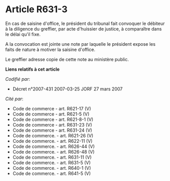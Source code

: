 # Article R631-3

En cas de saisine d'office, le président du tribunal fait convoquer le débiteur à la diligence du greffier, par acte
d'huissier de justice, à comparaître dans le délai qu'il fixe.

A la convocation est jointe une note par laquelle le président expose les faits de nature à motiver la saisine d'office.

Le greffier adresse copie de cette note au ministère public.

**Liens relatifs à cet article**

_Codifié par_:

  - Décret n°2007-431 2007-03-25 JORF 27 mars 2007

_Cité par_:

  - Code de commerce - art. R621-17 (V)
  - Code de commerce - art. R621-5 (V)
  - Code de commerce - art. R621-8-1 (V)
  - Code de commerce - art. R631-23 (V)
  - Code de commerce - art. R631-24 (V)
  - Code de commerce. - art. R621-26 (V)
  - Code de commerce. - art. R622-11 (V)
  - Code de commerce. - art. R626-44 (V)
  - Code de commerce. - art. R626-48 (V)
  - Code de commerce. - art. R631-11 (V)
  - Code de commerce. - art. R631-5 (V)
  - Code de commerce. - art. R640-1 (V)
  - Code de commerce. - art. R641-5 (V)
